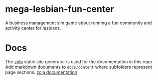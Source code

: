 # mega-lesbian-fun-center
A business management sim game about running a fun community and activity center for lesbians.

# Docs

The [zola](https://github.com/getzola/zola) static site generator is used for the documentation in this repo. Add markdown documents to `docs/content` where subfolders represent page sections. [zola documentation](https://www.getzola.org/documentation/getting-started/overview/)